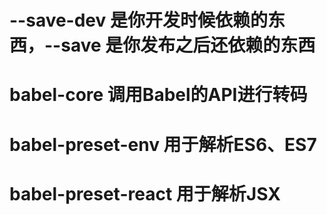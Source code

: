 # --save-dev 是你开发时候依赖的东西，--save 是你发布之后还依赖的东西
# babel-core 调用Babel的API进行转码
# babel-preset-env 用于解析ES6、ES7
# babel-preset-react 用于解析JSX